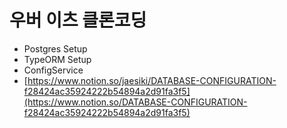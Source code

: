 <!-- @format -->

# 우버 이츠 클론코딩

- Postgres Setup
- TypeORM Setup
- ConfigService
- [https://www.notion.so/jaesiki/DATABASE-CONFIGURATION-f28424ac35924222b54894a2d91fa3f5](https://www.notion.so/DATABASE-CONFIGURATION-f28424ac35924222b54894a2d91fa3f5)

